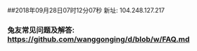 ##2018年09月28日07时12分07秒 新址: 104.248.127.217
### 兔友常见问题及解答: https://github.com/wanggonging/d/blob/w/FAQ.md
